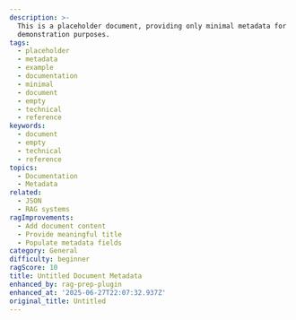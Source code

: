 ```yaml
---
description: >-
  This is a placeholder document, providing only minimal metadata for
  demonstration purposes.
tags:
  - placeholder
  - metadata
  - example
  - documentation
  - minimal
  - document
  - empty
  - technical
  - reference
keywords:
  - document
  - empty
  - technical
  - reference
topics:
  - Documentation
  - Metadata
related:
  - JSON
  - RAG systems
ragImprovements:
  - Add document content
  - Provide meaningful title
  - Populate metadata fields
category: General
difficulty: beginner
ragScore: 10
title: Untitled Document Metadata
enhanced_by: rag-prep-plugin
enhanced_at: '2025-06-27T22:07:32.937Z'
original_title: Untitled
---
```


